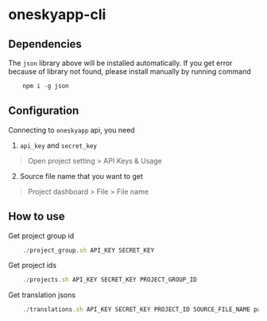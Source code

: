 # oneskyapp-cli

## Dependencies

The `json` library above will be installed automatically. If you get error because of library not found, please install manually by running command
 
```javascript
	npm i -g json
```

## Configuration

Connecting to `oneskyapp` api, you need 

1. `api_key` and `secret_key`
> Open project setting > API Keys & Usage

2. Source file name that you want to get
> Project dashboard > File > File name

## How to use

Get project group id 
```javascript
 	./project_group.sh API_KEY SECRET_KEY 
 ```
 
 Get project ids
```javascript
 	./projects.sh API_KEY SECRET_KEY PROJECT_GROUP_ID
 ```

Get translation jsons
```javascript
 	./translations.sh API_KEY SECRET_KEY PROJECT_ID SOURCE_FILE_NAME path_to_your_folder
 ```